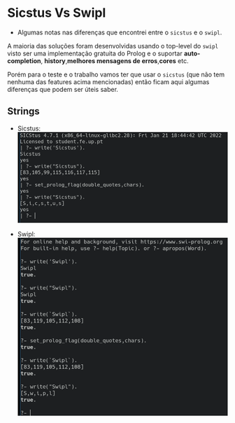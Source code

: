 # Sicstus Vs Swipl

- Algumas notas nas diferenças que encontrei entre o `sicstus` e o `swipl`.

A maioria das soluções foram desenvolvidas usando o top-level do `swipl` visto
ser uma implementação gratuita do Prolog e o suportar **auto-completion**,
**history**,**melhores mensagens de erros**,**cores** etc.

Porém para o teste e o trabalho vamos ter que usar o `sicstus` (que não tem
nenhuma das features acima mencionadas)
então ficam aqui algumas diferenças que podem ser úteis saber.


## Strings

- Sicstus:
![](./imgs/sicstusStrings.png)

- Swipl:
![](./imgs/swiplStrings.png)


